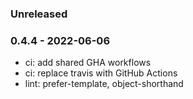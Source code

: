 ### Unreleased

### 0.4.4 - 2022-06-06

- ci: add shared GHA workflows
- ci: replace travis with GitHub Actions
- lint: prefer-template, object-shorthand


[0.4.4]: https://github.com/haraka/haraka-nosql/releases/tag/0.4.4
